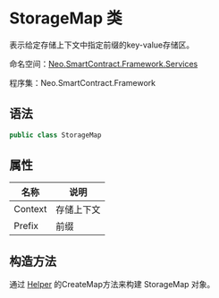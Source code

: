 # StorageMap 类

表示给定存储上下文中指定前缀的key-value存储区。

命名空间：[Neo.SmartContract.Framework.Services](../Neo.SmartContract.Framework.Services.md)

程序集：Neo.SmartContract.Framework

## 语法

```c#
public class StorageMap
```

## 属性

| 名称                                       | 说明         |
| ---------------------------------------- | ---------- |
| Context | 存储上下文 |
| Prefix | 前缀 |

## 构造方法

通过 [Helper](Helper.md) 的CreateMap方法来构建 StorageMap 对象。
